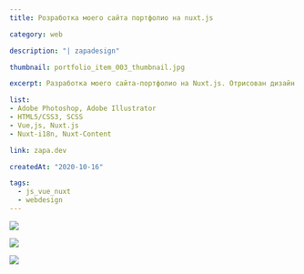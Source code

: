 ```yaml
---
title: Розработка моего сайта портфолио на nuxt.js

category: web

description: "| zapadesign"

thumbnail: portfolio_item_003_thumbnail.jpg

excerpt: Разработка моего сайта-портфолио на Nuxt.js. Отрисован дизайн UI. Реализована адаптивность, многоязычность (Nuxt-i18n), управление контентом (Nuxt-content)

list: 
- Adobe Photoshop, Adobe Illustrator  
- HTML5/CSS3, SCSS  
- Vue,js, Nuxt.js  
- Nuxt-i18n, Nuxt-Content  

link: zapa.dev

createdAt: "2020-10-16"

tags:
  - js_vue_nuxt
  - webdesign
---
```



![](/portfolio/portfolio_item_003_img_001.jpg)


![](/portfolio/portfolio_item_003_img_002.jpg)


![](/portfolio/portfolio_item_003_img_003.jpg)
